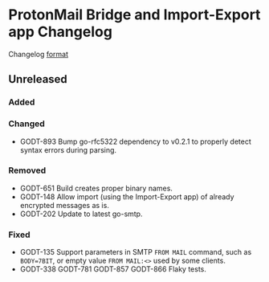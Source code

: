 # ProtonMail Bridge and Import-Export app Changelog

Changelog [format](http://keepachangelog.com/en/1.0.0/)

## Unreleased

### Added

### Changed
* GODT-893 Bump go-rfc5322 dependency to v0.2.1 to properly detect syntax errors during parsing.

### Removed
* GODT-651 Build creates proper binary names.
* GODT-148 Allow import (using the Import-Export app) of already encrypted messages as is.
* GODT-202 Update to latest go-smtp.

### Fixed
* GODT-135 Support parameters in SMTP `FROM MAIL` command, such as `BODY=7BIT`, or empty value `FROM MAIL:<>` used by some clients.
* GODT-338 GODT-781 GODT-857 GODT-866 Flaky tests.
